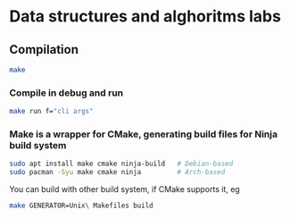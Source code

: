# Data structures and alghoritms labs
## Compilation
```bash
make
```
### Compile in debug and run
```bash
make run f="cli args"
```

### Make is a wrapper for CMake, generating build files for Ninja build system
```bash
sudo apt install make cmake ninja-build   # Debian-based
sudo pacman -Syu make cmake ninja         # Arch-based
```
You can build with other build system, if CMake supports it, eg
```bash
make GENERATOR=Unix\ Makefiles build
```
